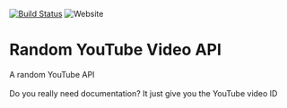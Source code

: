 [![Build Status](https://travis-ci.com/Funtext/random-youtube-video-generator.svg?branch=master)](https://travis-ci.com/Funtext/random-youtube-video-generator) ![Website](https://img.shields.io/website?down_color=red&label=api%20status&up_color=green&url=https%3A%2F%2Frndyoutubevid.herokuapp.com%2F)
# Random YouTube Video API
A random YouTube API<br><br>Do you really need documentation? It just give you the YouTube video ID
